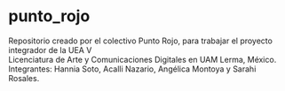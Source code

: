 # punto_rojo
Repositorio creado por el colectivo Punto Rojo, para trabajar el proyecto integrador de la UEA V  
Licenciatura de Arte y Comunicaciones Digitales en UAM Lerma, México.   
Integrantes: Hannia Soto, Acalli Nazario, Angélica Montoya y Sarahi Rosales.